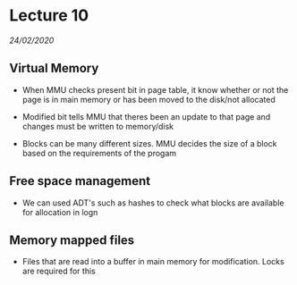 # Lecture 10
*24/02/2020*

## Virtual Memory
- When MMU checks present bit in page table, it know whether or not the page is in main memory or has been moved to the disk/not allocated

- Modified bit tells MMU that theres been an update to that page and changes must be written to memory/disk

- Blocks can be many different sizes. MMU decides the size of a block based on the requirements of the progam

## Free space management
- We can used ADT's such as hashes to check what blocks are available for allocation in logn

## Memory mapped files
- Files that are read into a buffer in main memory for modification. Locks are required for this

